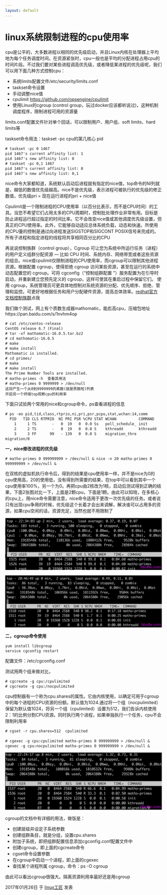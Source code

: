 ```yaml
---
layout: default
---
```


# linux系统限制进程的cpu使用率

cpu是公平的，大多数进程以相同的优先级启动，并且Linux内核在处理器上平均地为每个任务调度时间。在资源紧张时，cpu一般也是平均的分配进程占用cpu的时间片段。不过我们要对某些进程调高优先级，或者降低某进程的优先级呢，我们可以用下面几种方式控制cpu：

- 系统limits配置文件/etc/security/limits.conf
- taskset命令设置
- 手动调整nice值
- cpulimit  <https://github.com/opsengine/cpulimit>
- 使用Linux的cgroup (control group，玩过docker应该都听说过)，这种机制调度程序，限制进程可用的资源量

limits.conf配置文件针对单个回话，可以限制用户、用户组、soft limits、hard limits等

taskset命令用法：taskset -pc cpu的第几核心  pid

```
# taskset -pc 0 1467
pid 1467's current affinity list: 1
pid 1467's new affinity list: 0
# taskset -pc 0,1 1467
pid 1467's current affinity list: 0
pid 1467's new affinity list: 0,1
```

nice命令大家都知道，系统默认启动后进程就有指定的nice值，top命令的NI列就是，越低的数值优先级越高。nice不是优先级，表示进程可被执行的优先级的修正数值，优先级pri = 现在运行进程的pri + nice值

Cpulimit是一个限制进程的CPU使用率（以百分比表示，而不是CPU时间）的工具。当您不希望它们占用太多的CPU周期时，控制批处理作业非常有用。目标是防止进程运行超过指定的时间比率。它不会改变nice值或其他调度优先级设置，但真正的CPU使用率。此外，它能够自动适应总体系统负载，动态和快速。所使用的CPU量的控制是通过向进程发送SIGSTOP和SIGCONT POSIX信号来完成的。所有子进程和指定进程的线程将共享相同百分比的CPU

再说说控制族群（control group），Cgroup 可让您为系统中所运行任务（进程）的用户定义组群分配资源 — 比如 CPU 时间、系统内存、网络带宽或者这些资源的组合。nice或cpulimit仅限制进程的CPU使用率，而cgroup可以限制其他进程资源。根据配置 cgroup，使得拒绝 cgroup 访问某些资源，甚至在运行的系统中动态配置您的 cgroup。可将 cgconfig（“控制组群配置 ”）服务配置为在引导时启动，并重新建立您预先定义的 cgroup，这样可使其在重启过程中保留它们。
使用 cgroup，系统管理员可更具体地控制对系统资源的分配、优先顺序、拒绝、管理和监控。可更好地根据任务和用户分配硬件资源，提高总体效率。[redhat官方文档控制族群](https://access.redhat.com/documentation/zh-CN/Red_Hat_Enterprise_Linux/6/html/Resource_Management_Guide/ch01.html)点我

我们做个测试，网上有个质数生成器mathomatic，能彪高cpu，压缩包地址https://pan.baidu.com/s/1nvhm4op

```
# cat /etc/centos-release
CentOS release 6.7 (Final)
# tar -xf mathomatic-16.0.5.tar.bz2
# cd mathomatic-16.0.5
# make
# make install
Mathomatic is installed.
# cd primes/
# make
# make install
The Prime Number Tools are installed.
# matho-primes -h  查看其用法
# matho-primes 0 9999999 > /dev/null
这将产生一个从0到9999999的素数(就是质数啦)列表
开启另一个终端top观察cpu的利用率
```

下面只试验两个常用的nice和cgroup命令，ps查看进程的信息

```
# ps -eo pid,tid,class,rtprio,ni,pri,psr,pcpu,stat,wchan:14,comm
  PID   TID CLS RTPRIO  NI PRI PSR %CPU STAT WCHAN          COMMAND
    1     1 TS       -   0  19   0  0.0 Ss   poll_schedule_ init
    2     2 TS       -   0  19   0  0.0 S    kthreadd       kthreadd
    3     3 FF      99   - 139   0  0.0 S    migration_thre migration/0
```

**一，nice修改进程的优先级**

```
# matho-primes 0 999999999 > /dev/null & nice -n 20 matho-primes 0 999999999 > /dev/null &
```

在双核的虚拟机执行命令后，得到的结果是cpu使用率一样，并不是nice为0的cpu使用高，20的使用低，没有得到所需要的结果，在top中可以看到其中一个cpu使用率100%，另一个为0。再把cpu由2核改为1核，启动后测试得到正确的结果，下面2张图对比一下，上面是2颗cpu，下面是1颗。由此可以知晓，在多核心的cpu上，用nice命令需要注意，nice命令适用于更改一次优先级的任务。或者说只有出现cpu争用的时候，优先级这个长着才会出来调解，解决谁可以占用多的资源，如果cpu空闲的话，资源充足，当然也就不用限制了

![linux系统限制进程的cpu使用率 - 第1张](../images/2017/01/QQ20170126-172707@2x.png)

![linux系统限制进程的cpu使用率 - 第2张](../images/2017/01/QQ20170126-153950@2x.png)

**二，cgroup命令使用**

```
yum install libcgroup
service cgconfig restart
```

配置文件：/etc/cgconfig.conf

测试用两个组来做对比，

```
# cgcreate -g cpu:/cpulimited
# cgcreate -g cpu:/nocpulimited
```

cpu控制器有一个称为cpu.shares的属性。它由内核使用，以确定可用于cgroup中的每个进程的CPU资源的份额。默认值为1024.通过将一个组（nocpulimited）保留为默认值1024，将另一个组（cpulimited）设置为512，我们告诉内核使用2：1的比例分割CPU资源。同时执行两个进程，如果单独执行一个任务，cpu不会限制利用率

```
# cgset -r cpu.shares=512  cpulimited
 
# cgexec -g cpu:cpulimited matho-primes 0 999999999 > /dev/null & cgexec -g cpu:nocpulimited matho-primes 0 999999999 > /dev/null &
```

![linux系统限制进程的cpu使用率 - 第3张](../images/2017/01/QQ20170126-171722@2x.png)

cgroup的文档中有详细的用法，做饭是：

- 创建层级并设定子系统参数
- 创建组群条目，就是分组，设置cpu.shares
- 附加子系统，即把组群配置信息添加cgconfig.conf配置文件中
- 创建cgroup，即上面的cgcreate命令
- cgset命令设置参数
- 在cgroup中启动一个进程，即上面的cgexec
- 查找某个进程所属 cgroup，命令：ps -O cgroup

由此可以看出cgroup很强大。隔离资源利用率最好还是用cgroup



2017年01月26日 于 [linux工匠](http://www.bbotte.com/) 发表
